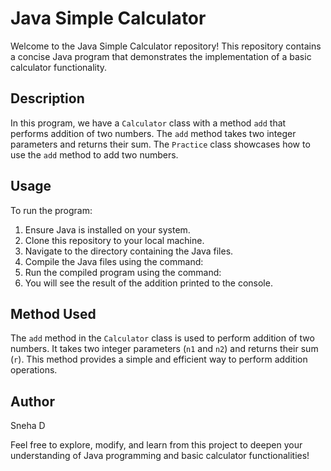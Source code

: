 # Java Simple Calculator

Welcome to the Java Simple Calculator repository! This repository contains a concise Java program that demonstrates the implementation of a basic calculator functionality.

## Description

In this program, we have a `Calculator` class with a method `add` that performs addition of two numbers. The `add` method takes two integer parameters and returns their sum. The `Practice` class showcases how to use the `add` method to add two numbers.

## Usage

To run the program:

1. Ensure Java is installed on your system.
2. Clone this repository to your local machine.
3. Navigate to the directory containing the Java files.
4. Compile the Java files using the command:
5. Run the compiled program using the command:
6. You will see the result of the addition printed to the console.

## Method Used

The `add` method in the `Calculator` class is used to perform addition of two numbers. It takes two integer parameters (`n1` and `n2`) and returns their sum (`r`). This method provides a simple and efficient way to perform addition operations.

## Author

Sneha D

Feel free to explore, modify, and learn from this project to deepen your understanding of Java programming and basic calculator functionalities!

